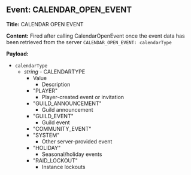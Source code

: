## Event: CALENDAR_OPEN_EVENT

**Title:** CALENDAR OPEN EVENT

**Content:**
Fired after calling CalendarOpenEvent once the event data has been retrieved from the server
`CALENDAR_OPEN_EVENT: calendarType`

**Payload:**
- `calendarType`
  - *string* - CALENDARTYPE
    - Value
      - Description
    - "PLAYER"
      - Player-created event or invitation
    - "GUILD_ANNOUNCEMENT"
      - Guild announcement
    - "GUILD_EVENT"
      - Guild event
    - "COMMUNITY_EVENT"
    - "SYSTEM"
      - Other server-provided event
    - "HOLIDAY"
      - Seasonal/holiday events
    - "RAID_LOCKOUT"
      - Instance lockouts